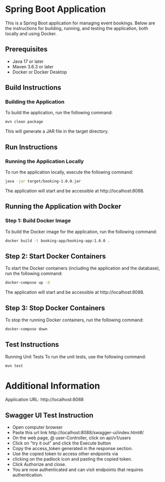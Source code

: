 # Spring Boot Application

This is a Spring Boot application for managing event bookings. Below are the instructions for building, running, and testing the application, both locally and using Docker.

## Prerequisites

- Java 17 or later
- Maven 3.6.3 or later
- Docker or Docker Desktop

## Build Instructions

### Building the Application

To build the application, run the following command:

```sh
mvn clean package
````
This will generate a JAR file in the target directory.

## Run Instructions
### Running the Application Locally
To run the application locally, execute the following command:

```sh
java -jar target/booking-1.0.0.jar
````
The application will start and be accessible at http://localhost:8088.

## Running the Application with Docker
### Step 1: Build Docker Image
To build the Docker image for the application, run the following command:

```sh
docker build -t booking-app/booking-app:1.0.0 .
````
## Step 2: Start Docker Containers
To start the Docker containers (including the application and the database), run the following command:

````sh
docker-compose up -d
````
The application will start and be accessible at http://localhost:8088.

## Step 3: Stop Docker Containers
To stop the running Docker containers, run the following command:

````sh
docker-compose down
````

## Test Instructions
Running Unit Tests
To run the unit tests, use the following command:

````sh
mvn test
````
# Additional Information
Application URL: http://localhost:8088

## Swagger UI Test Instruction

- Open computer browser
- Paste this url link http://localhost:8088/swagger-ui/index.html#/
- On the web page, @ user-Controller, click on api/v1/users
- Click on "try it out" and click the Execute button
- Copy the access_token generated in the response section.
- Use the copied token to access other endpoints via
- clicking on the padlock icon and pasting the copied token.
- Click Authorize and close.
- You are now authenticated and can visit endpoints that requires authentication.